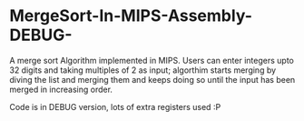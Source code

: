 # MergeSort-In-MIPS-Assembly-DEBUG-

A merge sort Algorithm implemented in MIPS. Users can enter integers upto 32 digits and taking multiples of 2 as input; 
algorthim starts merging by diving the list and merging them and keeps doing so until the input has been merged 
in increasing order.

Code is in DEBUG version, lots of extra registers used :P
